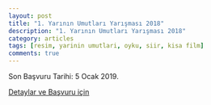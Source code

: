 ```yaml
---
layout: post
title: "1. Yarının Umutları Yarışması 2018"
description: "1. Yarının Umutları Yarışması 2018"
category: articles
tags: [resim, yarinin umutlari, oyku, siir, kisa film]
comments: true
---
```


Son Başvuru Tarihi: 5 Ocak 2019.

[Detaylar ve Başvuru için](http://yarinaumutol.com/1-yarinin-umutlari-yarismasi-2018/)